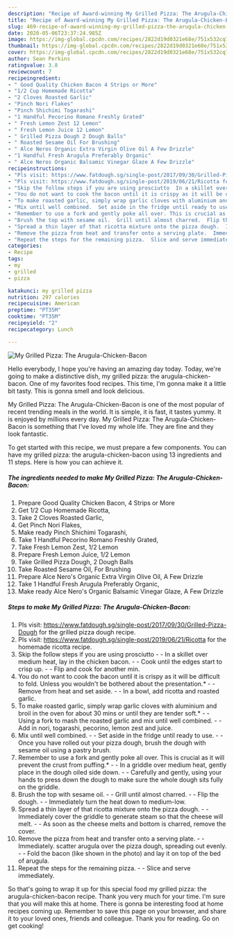 ```yaml
---
description: "Recipe of Award-winning My Grilled Pizza: The Arugula-Chicken-Bacon"
title: "Recipe of Award-winning My Grilled Pizza: The Arugula-Chicken-Bacon"
slug: 469-recipe-of-award-winning-my-grilled-pizza-the-arugula-chicken-bacon
date: 2020-05-06T23:37:24.985Z
image: https://img-global.cpcdn.com/recipes/2822d19d0321e68e/751x532cq70/my-grilled-pizza-the-arugula-chicken-bacon-recipe-main-photo.jpg
thumbnail: https://img-global.cpcdn.com/recipes/2822d19d0321e68e/751x532cq70/my-grilled-pizza-the-arugula-chicken-bacon-recipe-main-photo.jpg
cover: https://img-global.cpcdn.com/recipes/2822d19d0321e68e/751x532cq70/my-grilled-pizza-the-arugula-chicken-bacon-recipe-main-photo.jpg
author: Sean Perkins
ratingvalue: 3.8
reviewcount: 7
recipeingredient:
- " Good Quality Chicken Bacon 4 Strips or More"
- "1/2 Cup Homemade Ricotta"
- "2 Cloves Roasted Garlic"
- "Pinch Nori Flakes"
- "Pinch Shichimi Togarashi"
- "1 Handful Pecorino Romano Freshly Grated"
- " Fresh Lemon Zest 12 Lemon"
- " Fresh Lemon Juice 12 Lemon"
- " Grilled Pizza Dough 2 Dough Balls"
- " Roasted Sesame Oil For Brushing"
- " Alce Neros Organic Extra Virgin Olive Oil A Few Drizzle"
- "1 Handful Fresh Arugula Preferably Organic"
- " Alce Neros Organic Balsamic Vinegar Glaze A Few Drizzle"
recipeinstructions:
- "Pls visit: https://www.fatdough.sg/single-post/2017/09/30/Grilled-Pizza-Dough for the grilled pizza dough recipe."
- "Pls visit: https://www.fatdough.sg/single-post/2019/06/21/Ricotta for the homemade ricotta recipe."
- "Skip the follow steps if you are using prosciutto  In a skillet over medium heat, lay in the chicken bacon.  Cook until the edges start to crisp up.  Flip and cook for another min."
- "You do not want to cook the bacon until it is crispy as it will be difficult to fold. Unless you wouldn&#39;t be bothered about the presentation.*  Remove from heat and set aside.  In a bowl, add ricotta and roasted garlic."
- "To make roasted garlic, simply wrap garlic cloves with aluminium and broil in the oven for about 30 mins or until they are tender soft.*  Using a fork to mash the roasted garlic and mix until well combined.  Add in nori, togarashi, pecorino, lemon zest and juice."
- "Mix until well combined.  Set aside in the fridge until ready to use.  Once you have rolled out your pizza dough, brush the dough with sesame oil using a pastry brush."
- "Remember to use a fork and gently poke all over. This is crucial as it will prevent the crust from puffing.*  In a griddle over medium heat, gently place in the dough oiled side down.  Carefully and gently, using your hands to press down the dough to make sure the whole dough sits fully on the griddle."
- "Brush the top with sesame oil.  Grill until almost charred.  Flip the dough.  Immediately turn the heat down to medium-low."
- "Spread a thin layer of that ricotta mixture onto the pizza dough.  Immediately cover the griddle to generate steam so that the cheese will melt.  As soon as the cheese melts and bottom is charred, remove the cover."
- "Remove the pizza from heat and transfer onto a serving plate.  Immediately. scatter arugula over the pizza dough, spreading out evenly.  Fold the bacon (like shown in the photo) and lay it on top of the bed of arugula."
- "Repeat the steps for the remaining pizza.  Slice and serve immediately."
categories:
- Recipe
tags:
- my
- grilled
- pizza

katakunci: my grilled pizza 
nutrition: 297 calories
recipecuisine: American
preptime: "PT35M"
cooktime: "PT35M"
recipeyield: "2"
recipecategory: Lunch

---
```



![My Grilled Pizza: The Arugula-Chicken-Bacon](https://img-global.cpcdn.com/recipes/2822d19d0321e68e/751x532cq70/my-grilled-pizza-the-arugula-chicken-bacon-recipe-main-photo.jpg)

Hello everybody, I hope you're having an amazing day today. Today, we're going to make a distinctive dish, my grilled pizza: the arugula-chicken-bacon. One of my favorites food recipes. This time, I'm gonna make it a little bit tasty. This is gonna smell and look delicious.



My Grilled Pizza: The Arugula-Chicken-Bacon is one of the most popular of recent trending meals in the world. It is simple, it is fast, it tastes yummy. It is enjoyed by millions every day. My Grilled Pizza: The Arugula-Chicken-Bacon is something that I've loved my whole life. They are fine and they look fantastic.


To get started with this recipe, we must prepare a few components. You can have my grilled pizza: the arugula-chicken-bacon using 13 ingredients and 11 steps. Here is how you can achieve it.

<!--inarticleads1-->

##### The ingredients needed to make My Grilled Pizza: The Arugula-Chicken-Bacon:

1. Prepare  Good Quality Chicken Bacon, 4 Strips or More
1. Get 1/2 Cup Homemade Ricotta,
1. Take 2 Cloves Roasted Garlic,
1. Get Pinch Nori Flakes,
1. Make ready Pinch Shichimi Togarashi,
1. Take 1 Handful Pecorino Romano Freshly Grated,
1. Take  Fresh Lemon Zest, 1/2 Lemon
1. Prepare  Fresh Lemon Juice, 1/2 Lemon
1. Take  Grilled Pizza Dough, 2 Dough Balls
1. Take  Roasted Sesame Oil, For Brushing
1. Prepare  Alce Nero&#39;s Organic Extra Virgin Olive Oil, A Few Drizzle
1. Take 1 Handful Fresh Arugula Preferably Organic,
1. Make ready  Alce Nero&#39;s Organic Balsamic Vinegar Glaze, A Few Drizzle




<!--inarticleads2-->

##### Steps to make My Grilled Pizza: The Arugula-Chicken-Bacon:

1. Pls visit: https://www.fatdough.sg/single-post/2017/09/30/Grilled-Pizza-Dough for the grilled pizza dough recipe.
1. Pls visit: https://www.fatdough.sg/single-post/2019/06/21/Ricotta for the homemade ricotta recipe.
1. Skip the follow steps if you are using prosciutto -  - In a skillet over medium heat, lay in the chicken bacon. -  - Cook until the edges start to crisp up. -  - Flip and cook for another min.
1. You do not want to cook the bacon until it is crispy as it will be difficult to fold. Unless you wouldn&#39;t be bothered about the presentation.* -  - Remove from heat and set aside. -  - In a bowl, add ricotta and roasted garlic.
1. To make roasted garlic, simply wrap garlic cloves with aluminium and broil in the oven for about 30 mins or until they are tender soft.* -  - Using a fork to mash the roasted garlic and mix until well combined. -  - Add in nori, togarashi, pecorino, lemon zest and juice.
1. Mix until well combined. -  - Set aside in the fridge until ready to use. -  - Once you have rolled out your pizza dough, brush the dough with sesame oil using a pastry brush.
1. Remember to use a fork and gently poke all over. This is crucial as it will prevent the crust from puffing.* -  - In a griddle over medium heat, gently place in the dough oiled side down. -  - Carefully and gently, using your hands to press down the dough to make sure the whole dough sits fully on the griddle.
1. Brush the top with sesame oil. -  - Grill until almost charred. -  - Flip the dough. -  - Immediately turn the heat down to medium-low.
1. Spread a thin layer of that ricotta mixture onto the pizza dough. -  - Immediately cover the griddle to generate steam so that the cheese will melt. -  - As soon as the cheese melts and bottom is charred, remove the cover.
1. Remove the pizza from heat and transfer onto a serving plate. -  - Immediately. scatter arugula over the pizza dough, spreading out evenly. -  - Fold the bacon (like shown in the photo) and lay it on top of the bed of arugula.
1. Repeat the steps for the remaining pizza. -  - Slice and serve immediately.




So that's going to wrap it up for this special food my grilled pizza: the arugula-chicken-bacon recipe. Thank you very much for your time. I'm sure that you will make this at home. There is gonna be interesting food at home recipes coming up. Remember to save this page on your browser, and share it to your loved ones, friends and colleague. Thank you for reading. Go on get cooking!

